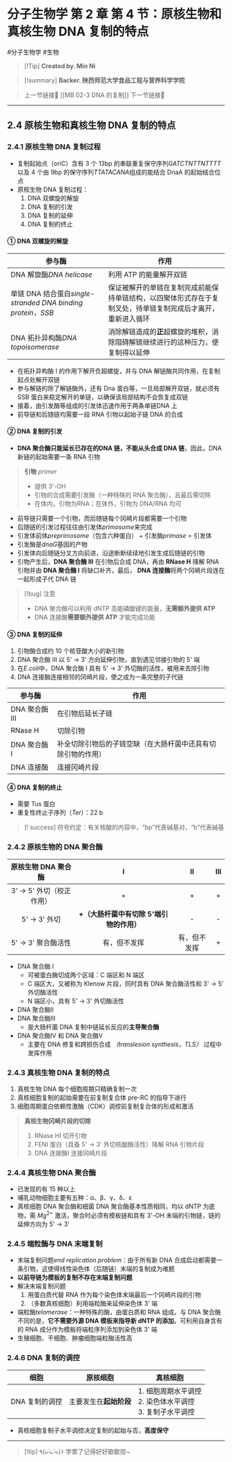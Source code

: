 # 分子生物学 第 2 章 第 4 节：原核生物和真核生物 DNA 复制的特点
#分子生物学 #生物 


> [!Tip] **Created by. Min Ni**

> [!summary] **Backer. 陕西师范大学食品工程与营养科学学院**

> 上一节链接🔗 [[MB 02-3 DNA 的复制]]
> 下一节链接🔗 

---
## 2.4 原核生物和真核生物 DNA 复制的特点
### 2.4.1 原核生物 DNA 复制过程
- 复制起始点（oriC）含有 3 个 13bp 的串联重复保守序列*GATCTNTTNTTTT*以及 4 个由 9bp 的保守序列*TTATACANA*组成的能结合 DnaA 的起始结合位点
- 原核生物 DNA 复制过程：
	1. DNA 双螺旋的解旋
	2. DNA 复制的引发
	3. DNA 复制的延伸
	4. DNA 复制的终止
#### ① DNA 双螺旋的解旋

| 参与酶                                                  | 作用                                                     |
| ---------------------------------------------------- | ------------------------------------------------------ |
| DNA 解旋酶*DNA helicase*                                | 利用 ATP 的能量解开双链                                         |
| 单链 DNA 结合蛋白*single-stranded DNA binding protein，SSB* | 保证被解开的单链在复制完成前能保持单链结构，以四聚体形式存在于复制叉处，待单链复制完成后才离开，重新进入循环 |
| DNA 拓扑异构酶*DNA topoisomerase*                         | 消除解链造成的**正**超螺旋的堆积，消除阻碍解链继续进行的这种压力，使复制得以延伸             |
- 在拓扑异构酶 I 的作用下解开负超螺旋，并与 DNA 解链酶共同作用，在复制起点处解开双链
- 参与解链的除了解链酶外，还有 Dna 蛋白等，一旦局部解开双链，就必须有 SSB 蛋白来稳定解开的单链，以确保该局部结构不会恢复成双链
- 接着，由引发酶等组成的引发体迅速作用于两条单链DNA 上
- 前导链和后随链均需要一段 RNA 引物以起始子链 DNA 的合成
#### ② DNA 复制的引发
- **DNA 聚合酶只能延长已存在的DNA 链，不能从头合成 DNA 链**，因此，DNA 新链的起始需要一条 RNA 引物

> **引物** *primer*
> - 提供 3'-OH
> - 引物的合成需要引发酶（一种特殊的 RNA 聚合酶），且最后需切除
> - 在体内，引物为RNA；在体外，引物为 DNA/RNA 均可

- 前导链只需要一个引物，而后随链每个冈崎片段都需要一个引物
- 后随链的引发过程往往由引发体*primosome*来完成
- 引发体前体*preprimosome*（包含六种蛋白） + 引发酶*primase* = 引发体
- 引发酶是*dnaG*基因的产物
- 引发体向后随链分叉方向前进，沿途断断续续地引发生成后随链的引物
- 引物产生后，**DNA 聚合酶 III** 在引物后合成 DNA，再由 **RNase H** 降解 RNA 引物并由 **DNA 聚合酶 I** 将缺口补齐，最后， **DNA 连接酶**将两个冈崎片段连在一起形成子代 DNA 链

> [!bug] 注意
> - DNA 聚合酶可以利用 dNTP 高能磷酸键的能量，**无需额外提供 ATP**
> - DNA 连接酶**需要额外提供 ATP** 才能完成功能

#### ③ DNA 复制的延伸
1. 引物酶合成约 10 个核苷酸大小的新引物
2. DNA 聚合酶 III 以 5' -> 3' 方向延伸引物，直到遇见邻接引物的 5' 端
3. 在*E.coli*中，DNA 聚合酶 I 具有 5' -> 3' 外切酶的活性，被用来去除引物
4. DNA 连接酶连接相邻的冈崎片段，使之成为一条完整的子代链

| 参与酶         | 作用                             |
| ----------- | ------------------------------ |
| DNA 聚合酶 III | 在引物后延长子链                       |
| RNase H     | 切除引物                           |
| DNA 聚合酶 I   | 补全切除引物后的子链空缺（在大肠杆菌中还具有切除引物的作用） |
| DNA 连接酶     | 连接冈崎片段                         |
#### ④ DNA 复制的终止
- 需要 Tus 蛋白
- 重复性终止子序列（*Ter*）：22 b

> [! success] 符号约定：有关核酸的内容中，“bp”代表碱基对，“b”代表碱基

### 2.4.2 原核生物的 DNA 聚合酶

|   原核生物 DNA 聚合酶    |            Ⅰ             |   Ⅱ    |  Ⅲ  |
| :---------------: | :----------------------: | :----: | :-: |
| 3' -> 5' 外切（校正作用） |            +             |   +    |  +  |
|    5' -> 3' 外切    | **+（大肠杆菌中有切除 5'端引物的作用）** |   -    |  -  |
|  5' -> 3' 聚合酶活性   |          有，但不发挥          | 有，但不发挥 |  +  |
- DNA 聚合酶 I
	- 可被蛋白酶切成两个区域：C 端区和 N 端区
	- C 端区大，又被称为 Klenow 片段，同时具有 DNA 聚合酶活性和 3' -> 5' 外切酶活性
	- N 端区小，具有 5' -> 3' 外切酶活性
- DNA 聚合酶Ⅱ
- DNA 聚合酶Ⅲ
	- 是大肠杆菌 DNA 复制中链延长反应的**主导聚合酶**
- DNA 聚合酶Ⅳ 和 DNA 聚合酶Ⅴ
	- 主要在 DNA 修复和跨损伤合成 *（translesion synthesis，TLS）* 过程中发挥作用
### 2.4.3 真核生物 DNA 复制的特点
1. 真核生物 DNA 每个细胞周期只精确复制一次
2. 真核细胞复制的起始需要在前复制复合体 pre-RC 的指导下进行
3. 细胞周期蛋白依赖性激酶（CDK）调控前复制复合体的形成和激活

> **真核生物冈崎片段的切除**
> 1. RNase HⅠ 切开引物
> 2. FENⅠ 蛋白（具备 5' -> 3' 外切核酸酶活性）降解 RNA 引物片段
> 3. DNA 连接酶Ⅰ 连接冈崎片段

### 2.4.4 真核生物 DNA 聚合酶
- 已发现的有 15 种以上
- 哺乳动物细胞主要有五种：α、β、γ、δ、ε
- 真核细胞 DNA 聚合酶和细菌 DNA 聚合酶基本性质相同，均以 dNTP 为底物，需 $Mg^{2+}$ 激活，聚合时必须有模板链和具有 3'-OH 末端的引物链，链的延伸方向为 5' -> 3' 
### 2.4.5 端粒酶与 DNA 末端复制
- 末端复制问题*end replication problem*：由于所有新 DNA 合成启动都需要一条引物，这使得线性染色体（后随链）末端的复制成为难题
- **以前导链为模板的复制不存在末端复制问题**
- 解决末端复制问题
	1. 用蛋白质代替 RNA 作为每个染色体末端最后一个冈崎片段的引物
	2. （多数真核细胞）利用端粒酶来延伸染色体 3' 端
- 端粒酶*telomerase*：一种特殊的酶，由蛋白质和 RNA 组成。与 DNA 聚合酶不同的是，**它不需要外源 DNA 模板来指导新 dNTP 的添加**。可利用自身含有的 RNA 成分作为模板将端粒序列添加到染色体 3' 端
- 生殖细胞、干细胞、肿瘤细胞端粒酶活性高
### 2.4.6 DNA 复制的调控

| 细胞        | 原核细胞          | 真核细胞                                    |
| --------- | ------------- | --------------------------------------- |
| DNA 复制的调控 | 主要发生在**起始阶段** | 1. 细胞周期水平调控<br>2. 染色体水平调控<br>3. 复制子水平调控 |
- 真核细胞复制子水平调控决定复制的起始与否，**高度保守**

---
> [!tip] ٩(๑˃̵ᴗ˂̵๑)۶ 学累了记得好好歇歇捏~
